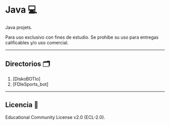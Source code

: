 # Java 💻
Java projets. 

Para uso exclusivo con fines de estudio. Se prohíbe su uso para entregas calificables y/o uso comercial.
***
## Directorios 🗂
1. [DiskoBOTlo]
2. [FDIeSports_bot]
***
## Licencia 📄
Educational Community License v2.0 (ECL-2.0).
